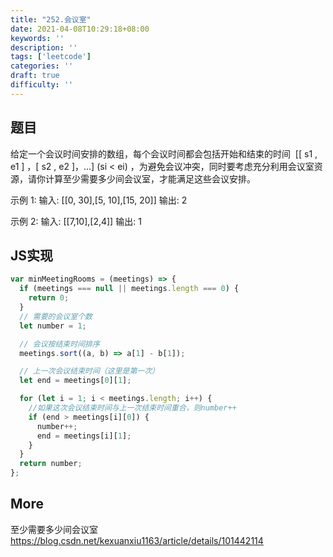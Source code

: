 ```yaml
---
title: "252.会议室"
date: 2021-04-08T10:29:18+08:00
keywords: ''
description: ''
tags: ['leetcode']
categories: ''
draft: true
difficulty: ''
---
```


## 题目

给定一个会议时间安排的数组，每个会议时间都会包括开始和结束的时间  [[ s1 , e1 ] ，[ s2 , e2 ]，…] (si < ei) ，为避免会议冲突，同时要考虑充分利用会议室资源，请你计算至少需要多少间会议室，才能满足这些会议安排。

示例 1:
输入: [[0, 30],[5, 10],[15, 20]]
输出: 2

示例 2:
输入: [[7,10],[2,4]]
输出: 1


## JS实现

```javascript
var minMeetingRooms = (meetings) => {
  if (meetings === null || meetings.length === 0) {
    return 0;
  }
  // 需要的会议室个数
  let number = 1;

  // 会议按结束时间排序
  meetings.sort((a, b) => a[1] - b[1]);

  // 上一次会议结束时间（这里是第一次）
  let end = meetings[0][1];

  for (let i = 1; i < meetings.length; i++) {
    //如果这次会议结束时间与上一次结束时间重合，则number++
    if (end > meetings[i][0]) {
      number++;
      end = meetings[i][1];
    }
  }
  return number;
};
```

## More

至少需要多少间会议室   
https://blog.csdn.net/kexuanxiu1163/article/details/101442114   


